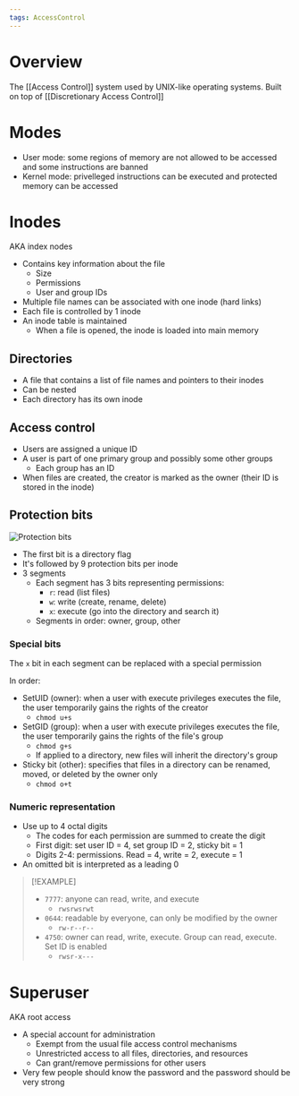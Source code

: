 ```yaml
---
tags: AccessControl
---
```

# Overview
The [[Access Control]] system used by UNIX-like operating systems. Built on top of [[Discretionary Access Control]]

# Modes
- User mode: some regions of memory are not allowed to be accessed and some instructions are banned
- Kernel mode:  privelleged instructions can be executed and protected memory can be accessed 

# Inodes
AKA index nodes

- Contains key information about the file
	- Size
	- Permissions
	- User and group IDs
- Multiple file names can be associated with one inode (hard links)
- Each file is controlled by 1 inode
- An inode table is maintained 
	- When a file is opened, the inode is loaded into main memory

## Directories
- A file that contains a list of file names and pointers to their inodes
- Can be nested
- Each directory has its own inode

## Access control
- Users are assigned a unique ID
- A user is part of one primary group and possibly some other groups
	- Each group has an ID
- When files are created, the creator is marked as the owner (their ID is stored in the inode)

## Protection bits
![Protection bits](https://helpdeskgeek.com/wp-content/pictures/2017/02/file-permissions-explanation.png)

- The first bit is a directory flag
- It's followed by 9 protection bits per inode
- 3 segments
	- Each segment has 3 bits representing permissions:
		- `r`: read (list files)
		- `w`: write (create, rename, delete)
		- `x`: execute (go into the directory and search it)
	- Segments in order: owner, group, other

### Special bits
The `x` bit in each segment can be replaced with a special permission

In order:
- SetUID (owner): when a user with execute privileges executes the file, the user temporarily gains the rights of the creator 
	- `chmod u+s`
- SetGID (group): when a user with execute privileges executes the file, the user temporarily gains the rights of the file's group
	- `chmod g+s`
	- If applied to a directory, new files will inherit the directory's group
- Sticky bit (other): specifies that files in a directory can be renamed, moved, or deleted by the owner only
	- `chmod o+t`

### Numeric representation
- Use up to 4 octal digits
	- The codes for each permission are summed to create the digit
	- First digit: set user ID = 4, set group ID = 2, sticky bit = 1
	- Digits 2-4: permissions. Read = 4, write = 2, execute = 1
- An omitted bit is interpreted as a leading 0

> [!EXAMPLE]
> - `7777`: anyone can read, write, and execute
> 	- `rwsrwsrwt`
> - `0644`: readable by everyone, can only be modified by the owner
> 	- `rw-r--r--`
> - `4750`: owner can read, write, execute. Group can read, execute. Set ID is enabled
> 	- `rwsr-x---`

# Superuser
AKA root access

- A special account for administration
	- Exempt from the usual file access control mechanisms
	- Unrestricted access to all files, directories, and resources
	- Can grant/remove permissions for other users
- Very few people should know the password and the password should be very strong

